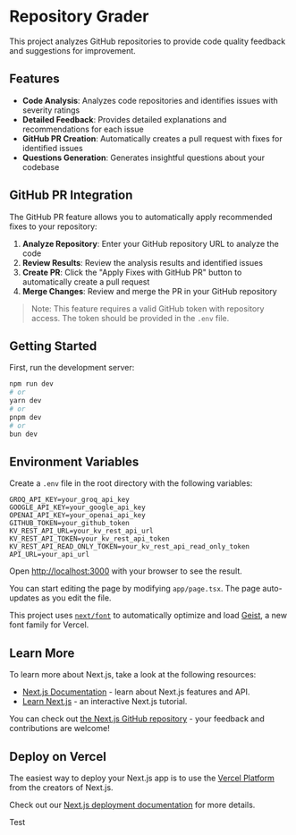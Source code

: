 # Repository Grader

This project analyzes GitHub repositories to provide code quality feedback and suggestions for improvement.

## Features

- **Code Analysis**: Analyzes code repositories and identifies issues with severity ratings
- **Detailed Feedback**: Provides detailed explanations and recommendations for each issue
- **GitHub PR Creation**: Automatically creates a pull request with fixes for identified issues
- **Questions Generation**: Generates insightful questions about your codebase

## GitHub PR Integration

The GitHub PR feature allows you to automatically apply recommended fixes to your repository:

1. **Analyze Repository**: Enter your GitHub repository URL to analyze the code
2. **Review Results**: Review the analysis results and identified issues
3. **Create PR**: Click the "Apply Fixes with GitHub PR" button to automatically create a pull request
4. **Merge Changes**: Review and merge the PR in your GitHub repository

> Note: This feature requires a valid GitHub token with repository access. The token should be provided in the `.env` file.

## Getting Started

First, run the development server:

```bash
npm run dev
# or
yarn dev
# or
pnpm dev
# or
bun dev
```

## Environment Variables

Create a `.env` file in the root directory with the following variables:

```
GROQ_API_KEY=your_groq_api_key
GOOGLE_API_KEY=your_google_api_key
OPENAI_API_KEY=your_openai_api_key
GITHUB_TOKEN=your_github_token
KV_REST_API_URL=your_kv_rest_api_url
KV_REST_API_TOKEN=your_kv_rest_api_token
KV_REST_API_READ_ONLY_TOKEN=your_kv_rest_api_read_only_token
API_URL=your_api_url
```

Open [http://localhost:3000](http://localhost:3000) with your browser to see the result.

You can start editing the page by modifying `app/page.tsx`. The page auto-updates as you edit the file.

This project uses [`next/font`](https://nextjs.org/docs/app/building-your-application/optimizing/fonts) to automatically optimize and load [Geist](https://vercel.com/font), a new font family for Vercel.

## Learn More

To learn more about Next.js, take a look at the following resources:

- [Next.js Documentation](https://nextjs.org/docs) - learn about Next.js features and API.
- [Learn Next.js](https://nextjs.org/learn) - an interactive Next.js tutorial.

You can check out [the Next.js GitHub repository](https://github.com/vercel/next.js) - your feedback and contributions are welcome!

## Deploy on Vercel

The easiest way to deploy your Next.js app is to use the [Vercel Platform](https://vercel.com/new?utm_medium=default-template&filter=next.js&utm_source=create-next-app&utm_campaign=create-next-app-readme) from the creators of Next.js.

Check out our [Next.js deployment documentation](https://nextjs.org/docs/app/building-your-application/deploying) for more details.

Test
